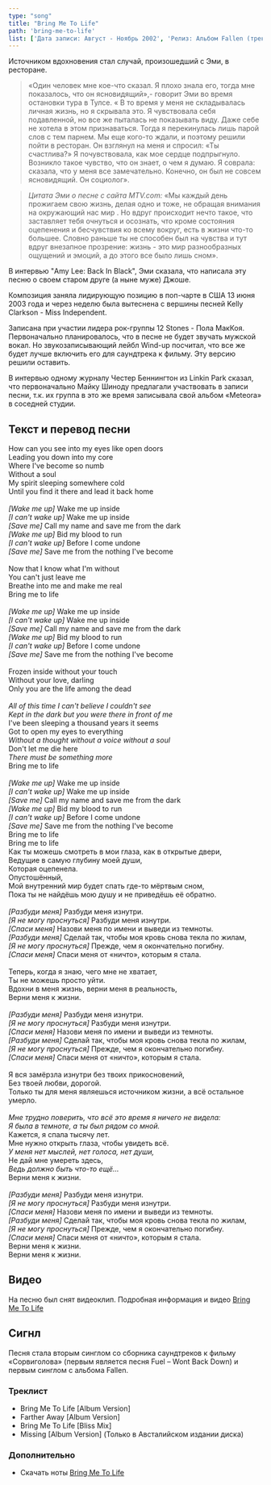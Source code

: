 ```yaml
---
type: "song"
title: "Bring Me To Life"
path: 'bring-me-to-life'
list: ['Дата записи: Август - Ноябрь 2002', 'Релиз: Альбом Fallen (трек #2), Daredevil: Саундтрек (трек #9)', 'Продолжительность: 3:57']
---
```


Источником вдохновения стал случай, произошедший с Эми, в ресторане.
> «Один человек мне кое-что сказал. Я плохо знала его,  тогда  мне показалось, что он ясновидящий»,- говорит Эми во время остановки тура в Тулсе. « В то время у меня не складывалась личная жизнь, но я скрывала это. Я чувствовала себя  подавленной, но все же пыталась не показывать виду. Даже себе не хотела в этом признаваться. Тогда я перекинулась лишь парой слов с тем парнем. Мы еще кого-то ждали, и поэтому решили пойти в ресторан. Он взглянул на меня и спросил: «Ты счастлива?» Я почувствовала, как мое сердце подпрыгнуло. Возникло такое чувство, что он знает, о чем я думаю. Я соврала: сказала, что у меня все замечательно. Конечно, он был не совсем ясновидящий. Он  социолог».

> <cite>Цитата Эми о песне с сайта MTV.com:</cite>
> «Мы каждый день прожигаем свою жизнь, делая одно и тоже, не обращая внимания на окружающий нас мир . Но вдруг происходит нечто такое, что заставляет тебя очнуться и осознать, что кроме состояния оцепенения и бесчувствия ко всему вокруг,  есть в жизни что-то большее. Словно раньше ты не способен был на чувства и  тут вдруг внезапное прозрение:  жизнь - это мир  разнообразных ощущений и эмоций, а до этого все было лишь сном».

В интервью "Amy Lee: Back In Black", Эми сказала, что написала эту песню о своем старом друге (а ныне муже) Джоше.

Композиция заняла лидирующую позицию в поп-чарте  в США 13 июня 2003 года и через неделю была вытеснена с вершины песней Kelly Clarkson - Miss Independent.

Записана при участии лидера рок-группы 12 Stones - Пола МакКоя. Первоначально планировалось, что в песне не будет звучать мужской вокал. Но звукозаписывающий лейбл Wind-up посчитал, что все же будет лучше включить его  для саундтрека к фильму. Эту версию решили оставить.

В интервью одному журналу Честер Беннингтон из Linkin Park сказал, что первоначально  Майку Шиноду предлагали участвовать в записи песни, т.к. их группа в это же время записывала свой альбом «Meteora» в соседней студии.

## <i class="fas fa-dove"></i> Текст и перевод песни

<div class="song-wrap">

<div class="song-lyric">
				How can you see into my eyes like open doors<br/>
				Leading you down into my core<br/>
				Where I've become so numb<br/>
				Without a soul<br/>
				My spirit sleeping somewhere cold<br/>
				Until you find it there and lead it back home<br/>
<br/>
<i>[Wake me up]</i> Wake me up inside<br/>
<i>[I can't wake up]</i> Wake me up inside<br/>
<i>[Save me]</i> Call my name and save me from the dark<br/>
<i>[Wake me up]</i> Bid my blood to run<br/>
<i>[I can't wake up]</i> Before I come undone<br/>
<i>[Save me]</i> Save me from the nothing I've become<br/>
<br/>
				Now that I know what I'm without<br/>
				You can't just leave me<br/>
				Breathe into me and make me real<br/>
				Bring me to life<br/>
<br/>
<i>[Wake me up]</i> Wake me up inside<br/>
<i>[I can't wake up]</i> Wake me up inside<br/>
<i>[Save me]</i> Call my name and save me from the dark<br/>
<i>[Wake me up]</i> Bid my blood to run<br/>
<i>[I can't wake up]</i> Before I come undone<br/>
<i>[Save me]</i> Save me from the nothing I've become<br/>
<br/>
				Frozen inside without your touch<br/>
				Without your love, darling<br/>
				Only you are the life among the dead<br/>
<br/>
<i>All of this time I can't believe I couldn't see</i><br/>
<i>Kept in the dark but you were there in front of me</i><br/>
				I've been sleeping a thousand years it seems<br/>
				Got to open my eyes to everything<br/>
<i>Without a thought without a voice without a soul</i><br/>
				Don't let me die here<br/>
<i>There must be something more</i><br/>
				Bring me to life<br/>
<br/>
<i>[Wake me up]</i> Wake me up inside<br/>
<i>[I can't wake up]</i> Wake me up inside<br/>
<i>[Save me]</i> Call my name and save me from the dark<br/>
<i>[Wake me up]</i> Bid my blood to run<br/>
<i>[I can't wake up]</i> Before I come undone<br/>
<i>[Save me]</i> Save me from the nothing I've become<br/>
				Bring me to life<br/>
				Bring me to life</div>

<div class="song-lyric">
				Как ты можешь смотреть в мои глаза, как в открытые двери,<br/>
				Ведущие в самую глубину моей души,<br/>
				Которая оцепенела.<br/>
				Опустошённый,<br/>
				Мой внутренний мир будет спать где-то мёртвым сном,<br/>
				Пока ты не найдёшь мою душу и не приведёшь её обратно.<br/>
<br/>
<em>[Разбуди меня]</em> Разбуди меня изнутри.<br/>
<em>[Я не могу проснуться]</em> Разбуди меня изнутри.<br/>
<em>[Спаси меня]</em> Назови меня по имени и выведи из темноты.<br/>
<em>[Разбуди меня]</em> Сделай так, чтобы моя кровь снова текла по жилам,<br/>
<em>[Я не могу проснуться]</em> Прежде, чем я окончательно погибну.<br/>
<em>[Спаси меня]</em> Спаси меня от «ничто», которым я стала.<br/>
<br/>
				Теперь, когда я знаю, чего мне не хватает,<br/>
				Ты не можешь просто уйти.<br/>
				Вдохни в меня жизнь, верни меня в реальность,<br/>
				Верни меня к жизни.<br/>
<br/>
<em>[Разбуди меня]</em> Разбуди меня изнутри.<br/>
<em>[Я не могу проснуться]</em> Разбуди меня изнутри.<br/>
<em>[Спаси меня]</em> Назови меня по имени и выведи из темноты.<br/>
<em>[Разбуди меня]</em> Сделай так, чтобы моя кровь снова текла по жилам,<br/>
<em>[Я не могу проснуться]</em> Прежде, чем я окончательно погибну.<br/>
<em>[Спаси меня]</em> Спаси меня от «ничто», которым я стала.<br/>
<br/>
				Я вся замёрзла изнутри без твоих прикосновений,<br/>
				Без твоей любви, дорогой.<br/>
				Только ты для меня являешься источником жизни, а всё остальное умерло.<br/>
<br/>
<em>Мне трудно поверить, что всё это время я ничего не видела:</em><br/>
<em>Я была в темноте, а ты был рядом со мной.</em><br/>
				Кажется, я спала тысячу лет.<br/>
				Мне нужно открыть глаза, чтобы увидеть всё.<br/>
<em>У меня нет мыслей, нет голоса, нет души,</em><br/>
				Не дай мне умереть здесь,<br/>
<em>Ведь должно быть что-то ещё…</em><br/>
				Верни меня к жизни.<br/>
<br/>
<em>[Разбуди меня]</em> Разбуди меня изнутри.<br/>
<em>[Я не могу проснуться]</em> Разбуди меня изнутри.<br/>
<em>[Спаси меня]</em> Назови меня по имени и выведи из темноты.<br/>
<em>[Разбуди меня]</em> Сделай так, чтобы моя кровь снова текла по жилам,<br/>
<em>[Я не могу проснуться]</em> Прежде, чем я окончательно погибну.<br/>
<em>[Спаси меня]</em> Спаси меня от «ничто», которым я стала.<br/>
				Верни меня к жизни.<br/>
				Верни меня к жизни.</div>

</div>



## <i class="fas fa-film"></i> Видео

На песню был снят видеоклип. Подробная информация и видео [Bring Me To Life](/clips/index)

## <i class="fas fa-compact-disc"></i> Сигнл

Песня стала вторым синглом со сборника саундтреков к фильму «Сорвиголова» (первым является песня Fuel – Wont Back Down) и первым синглом с альбома Fallen.

### Треклист

- Bring Me To Life [Album Version]
- Farther Away [Album Version]
- Bring Me To Life [Bliss Mix]
- Missing [Album Version] (Только в Австалийском издании диска)

### Дополнительно

- Скачать ноты [Bring Me To Life](/pianosheets)